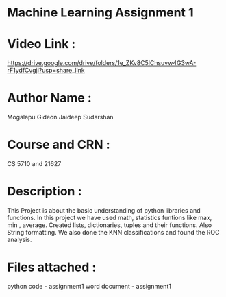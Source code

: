 # Machine Learning Assignment 1
# Video Link : 
https://drive.google.com/drive/folders/1e_ZKv8C5lChsuvw4G3wA-rF1ydfCvgjl?usp=share_link
# Author Name : 
Mogalapu Gideon Jaideep Sudarshan
# Course and CRN    : 
CS 5710 and 21627
# Description : 
This Project is about the basic understanding of python libraries and functions.
In this project we have used math, statistics funtions like max, min , average.
Created lists, dictionaries, tuples and their functions. Also String formatting.
We also done the KNN classifications and found the ROC analysis.
# Files attached :
python code - assignment1
word document - assignment1

